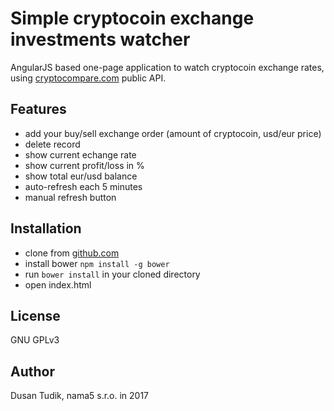 # Simple cryptocoin exchange investments watcher
 
AngularJS based one-page application to watch cryptocoin exchange rates, using [cryptocompare.com](http://cryptocompare.com) public API.

## Features
- add your buy/sell exchange order (amount of cryptocoin, usd/eur price)
- delete record
- show current echange rate
- show current profit/loss in %
- show total eur/usd balance
- auto-refresh each 5 minutes
- manual refresh button

## Installation
- clone from [github.com](https://github.com/tamarokun/cryptocoin-watcher)
- install bower ```npm install -g bower```
- run ```bower install``` in your cloned directory
- open index.html

## License
GNU GPLv3

## Author
Dusan Tudik, nama5 s.r.o. in 2017